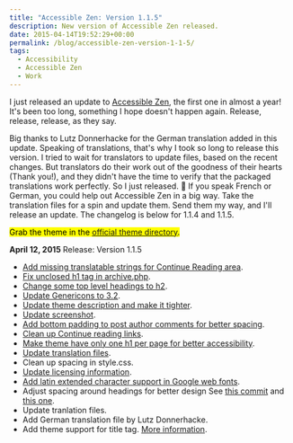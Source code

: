 ```yaml
---
title: "Accessible Zen: Version 1.1.5"
description: New version of Accessible Zen released.
date: 2015-04-14T19:52:29+00:00
permalink: /blog/accessible-zen-version-1-1-5/
tags:
  - Accessibility
  - Accessible Zen
  - Work
---
```


I just released an update to [Accessible Zen](/projects/accessible-zen/), the first one in almost a year! It's been too long, something I hope doesn't happen again. Release, release, release, as they say.

Big thanks to Lutz Donnerhacke for the German translation added in this update. Speaking of translations, that's why I took so long to release this version. I tried to wait for translators to update files, based on the recent changes. But translators do their work out of the goodness of their hearts (Thank you!), and they didn't have the time to verify that the packaged translations work perfectly. So I just released. 🙂 If you speak French or German, you could help out Accessible Zen in a big way. Take the translation files for a spin and update them. Send them my way, and I'll release an update. The changelog is below for 1.1.4 and 1.1.5.

<mark>Grab the theme in the <a href="http://wordpress.org/themes/accessible-zen">official theme directory</a>.</mark>

**April 12, 2015** Release: Version 1.1.5

- [Add missing translatable strings for Continue Reading area](https://github.com/davidakennedy/accessible-zen/issues/61).
- [Fix unclosed h1 tag in archive.php](https://github.com/davidakennedy/accessible-zen/commit/d07cca141e18a1d868d187b4cf762552b18132fd).
- [Change some top level headings to h2](https://github.com/davidakennedy/accessible-zen/issues/62).
- [Update Genericons to 3.2](https://github.com/davidakennedy/accessible-zen/issues/64).
- [Update theme description and make it tighter](https://github.com/davidakennedy/accessible-zen/issues/65).
- [Update screenshot](https://github.com/davidakennedy/accessible-zen/issues/65).
- [Add bottom padding to post author comments for better spacing](https://github.com/davidakennedy/accessible-zen/issues/63).
- [Clean up Continue reading links](https://github.com/davidakennedy/accessible-zen/issues/68).
- [Make theme have only one h1 per page for better accessibility](https://github.com/davidakennedy/accessible-zen/commit/e975d88004c1749801795b0ac4324766b2236298).
- [Update translation files](https://github.com/davidakennedy/accessible-zen/commit/8c247cb03cc0e2664cfc2e146fbb7b6eac89b674).
- Clean up spacing in style.css.
- [Update licensing information](https://github.com/davidakennedy/accessible-zen/commit/77f6000a8f5f9442ab113d1a6593554a568c69e7).
- [Add latin extended character support in Google web fonts](https://github.com/davidakennedy/accessible-zen/commit/2ed76b0c3207156145aead251c820a7d68bb9860).
- Adjust spacing around headings for better design See [this commit](http://https://github.com/davidakennedy/accessible-zen/commit/29a3c2966328339548ab9dc21a1857c3a3e4f61a) and [this one](https://github.com/davidakennedy/accessible-zen/commit/56a965716c5b4b80176505427aec1d452fb9d5e5).
- Update tranlation files.
- Add German translation file by Lutz Donnerhacke.
- Add theme support for title tag. [More information](https://make.wordpress.org/core/2014/10/29/title-tags-in-4-1/).
